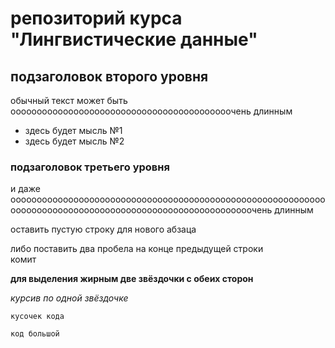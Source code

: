 # репозиторий курса "Лингвистические данные"
## подзаголовок второго уровня
обычный текст может быть оооооооооооооооооооооооооооооооооооооооооочень длинным
* здесь будет мысль №1
* здесь будет мысль №2
### подзаголовок третьего уровня
и даже оооооооооооооооооооооооооооооооооооооооооооооооооооооооооооооооооооооооооооооооооооооооооооооооооооооооооочень длинным

оставить пустую строку для нового абзаца

либо поставить два пробела на конце предыдущей строки  
комит

**для выделения жирным две звёздочки с обеих сторон**

*курсив по одной звёздочке*

`кусочек кода`

```python
код большой
```


